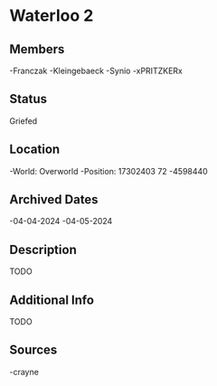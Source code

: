 # Waterloo 2

## Members
-Franczak
-Kleingebaeck
-Synio
-xPRITZKERx

## Status
Griefed

## Location
-World: Overworld
-Position: 17302403 72 -4598440

## Archived Dates
-04-04-2024
-04-05-2024

## Description
TODO

## Additional Info
TODO

## Sources
-crayne
